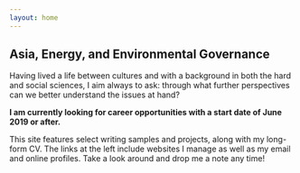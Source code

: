 ```yaml
---
layout: home
---
```

## Asia, Energy, and Environmental Governance

Having lived a life between cultures and with a background in both the hard and social sciences, I aim always to ask: through what further perspectives can we better understand the issues at hand?

**I am currently looking for career opportunities with a start date of June 2019 or after.**

This site features select writing samples and projects, along with my long-form CV. The links at the left include websites I manage as well as my email and online profiles. Take a look around and drop me a note any time!
